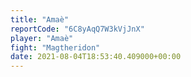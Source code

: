 ```yaml
---
title: "Amaè"
reportCode: "6C8yAqQ7W3kVjJnX"
player: "Amaè"
fight: "Magtheridon"
date: 2021-08-04T18:53:40.409000+00:00
---
```

